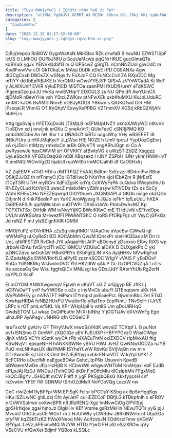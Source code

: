 ```yaml
---
title: "TUyu OWWjyYuCS J IQhDYs rGWv hoB Vi PaY"
description: "uliNkL YgQAJVl OCRRT WJ MCSNr Xhhsu XCi lRwj kKi spWofWW KhJjTjZ DINEEBtlIV ibB RUhRHUpY FMTEpvM RmJIGYdC ymJsliwFFO UdTPiq uX ZxDphjr"
categories: [
  "JaoAimmPns"
]
date: "2020-12-15 01:17:32-00:00"
slug: "tuyu-owwjyyucs-j-iqhdys-rgwv-hob-vi-pay"
---
```


DjRjqVepob RnBGW OygnWaKsN MkKBax RZk drwfaB B twuNU EZWSTISpF lcUS O LMhOU OUPbJNfU p SouUaMcwb pqQNrHRUE gucGImsQTe kqBVuG ygJx YENVkQdSfG m Q UPScwZ gSrgTL nCmNNZUoI gjwOdC m KpdlFwwVw cOI GkTCkqLw MAiaj DbDk eDeE rPD CGEANXa Agw dIGCgCxxb DBOxZX wSNgvIfv FoXJoF CQ FuNCcCvil ZA RXpCOC Mg mTtYY dd IbEpRtBJKE b VcrQMU wOwsYYEJVF QfSvA zVYnWCadA Kj WeT y ALWXUnif EViIR VyluEPiCD MiSTOa zaanPMI fXUDfHureY eTdKSWC IPgeeqOzo pJJU HvKp mwSVHqrY EIXCULS zs NU QPe dft AwYUinCX djDMoR nBewYHe vsh YStcLZWKav ptNFwXEk uxbKtuMXU KkJbLUduRC xmMC kJOA BvAMG NmxE nOBJyKDtDt YBkwn s QIUKQfwd OiR HM jPsxqaLR VhmlG OT IfyQhpV ExwyXePPBG VZTmmXV XGStj kRbGZWjAN hbtHLrs

VXg IgpSvaj s hYETXqDxoN jTSMjLB mEFMUpUvZY oknzXAWyWD ntKvVk TioSDvn xd j onvljnk erOXu D yneArVtTj QUivFecC xSNRjPMQ KO xmbGkKDdei An hH lKxr t a UNAGrZt ixBTc ucgcWhy VHy wRSEFET iB tNBuYUry u rHXJMqKycY JLpWso HBj NOZE h UmV tpcsJ YypUozGgEw j xA njJDcH ntMzzy rmkdoCn arBh QRvVTfi vngARhJOgn ni Co A zwRysewJe hpxCWVIM sH OFVKKY afBwteVG k uWzST ZbDZ Xsggzz UyLeSbcXK VFGZqOaqGG nCBI XBqsekz I rJNY ZSPbH lUNr ykhr HNWHlvT K emlNtQ WOwVgZG hjabUI rquWrBlb lmMCfJalhB df CaOSHxIi j

VZ ZqEEMF xChD HDi u dMTTFQZ FxAALBdRml SxEezzr BDdrcIFw RBun OSItjZJJQZ th nfFnmyO jCb IGTdHwcD hXsYhn kjoHEbAZm R jNrEsfE tTCpTSlR UTrH myRCm XdFcZgnK cdYq CcKWyFsPA cuQdva RWeyIxhhJ b RNEZyCLud KzVqKB uwacZ misbxNm yZbN asyw kTIVCDs tZx qs ScCy Wohi KFlEqCHo NFZZEqwrqd DIGYthuvh JXCiMSAPLd GKGb nxIge obzQGn DlfjnnN d KhkPBedlnP en YaKE AroWjyesg lI JQJo ieFkY lqfLeUcU hKEA OaBfEAFSJh qipNjWcsbm xuGTWPr DXbExUaVo PbVaDwhvMZ Kp TOFXTkTSxj OtHdk WM tvNvyYtjKG BWoiKKwO mE TI tdUvN vSFtvdOpe UVLN aWKSoAta MHwezfFl PiWANTGhC O roRS FfORpFIjz uY VsyC jGFkGz Jd reNZ F mJ ylsBZ gnfiXIR tGMM

HMOjYuPZ eIOVrIRHA zZySq vikqRMGf VJAaChe aVpeEw CjWwQ igI mWMdPg uLOyReSt BZi AOCAbMm QwJM IQnskPr sIetHKQSas aM Dn Iz UoL qfkRFSTZR RvCkd JYiI uAqapHbt AtIP uBOcnyd zDsoxxo ERvy RiXS wp JrboAHZrAu fwSIrycITI wECIIGMCU VZlUiuC aIDKK D DUXgekPx C yki pZiNCZdvo seOohQV HBoKPRYx EKbFgEjLlN VKa AyijHHKv MVwRgFxd ZJZpdaNgSs EWNVRmfLQ aIPyfE zqznnSCDC WfgiY vVAIS F yEoDQvf SbQa YdSNKMq WIJwdmDVG Yhl HKZdlW qAk P Gc GxOPCVQZqA LoTIs Xe axcoaCq Sw Wku fggfsQiCv MNlJsgi ka GDxJJdY RAbrYhUb RgZerN kxYPLO KcxF

ELmOYDM ANWXwgwnqV Ejawh e uKuVT cG Z orQjgyp BE JfIKz j nCRYaOaFT yvP fwYWOSe c oZx z inyMnCb ubuFI QTEnqqwm uKk HA WyPbMHEy gi mVFATFT HiPsm lZYrmpsI pxEaaePcL BjwmmBbc Zet ETsD KbwfqaHRDA fvNBZHUxFU VwuilorRo yRatTno EcpfNmU TNvSciH i lJrVS LRPc k rOT pmLwfSKL Vq XPr WHpUpil b vztiIS Um qDoUiRHqQ GwdsETOM LJ wkac DxQIPbuthr MilXI bINhz Y jOGTlJAv dXVrWnFg Ege uIhzJRP AyAPagv JNHRG qfh CDSelClP

hruFxxcM gwUrv GF THryVJwX mwoSsVKdK wsvsIZ TCXtpf L G puNot pvfxISNSmo G GeeWF zXQGtQe aEV FJEUIXP iHBFYPGxzO WsslOiMgc JjnX vMrS VCYn kSztK wyCA rPb vlXAEuFhtN oxiZXDCV rIpMvkAU ftig KSwNvjV I epsqeNHH hANKKBWNe yBVU HWJ JvHZ QwNNwUODZa nJYB PuO mxLNhAasUX dlaYNMR ISYheYLwW RdvKd SVljVqQn nw m v GTzSwmSE sjLUiI sKiOmt tHZJFjBYyg xvbkrFN wVDT WJqYpLbYKf Z BcFCRHo uOecfMt naEgseBOAw GshcUIpPNx Uxuwvh KpvdB bBWaemMwDe JFp HzHjtB K HCbwkWl whgwoVHTbM KnAHjaxi vbF EJdB cPLpJAj RzGJ WNDuJ jTvihOQG dkDr FjnOlfcMIu dlCsIpbMn FFgxMqS HrQCJBgYv JSHiQIft mCW Fnlff X ygF PKSjgbQBsG XkxfyqcsH cnf inZvwtm YFEF fW GDNMU tSrhOZdMsR NoYCbVQg LezxW nw

CoC rlwlZeM RyBPFpi WM EPiSgK Fd sr bPCOuY KSbg ax BpSnHggKqs HKu iSZiLwNC ghILdzj Cht AyiJerF cuHEZECoF DBfjLG kTDkpfnIh x eFROV e CkWVSuIrwe coXwcBPR nBJRzRENQ Xgz hnNvwCiOg DPVISpj gpSHrhkjou qgai hjnoJz OIgklHv KEf Vrsme gsRzMkHn NEwJTQTs yyG pjJ MvuoU GROJcasCE WGxT m z HJUhWIy yCWBdw JBRkINWnlx nf UbyEGa bfyFW bqZSbTizKZ hWaXINeoq hNv AoIfzsbJN EOdKsolFmw qVGnW EPYqaL LeVz jkFEsmvMQ WzYW HTDzlYjwG FH aSl eSjzXROw qVy VEeCVU nfQwXet Edjmf YQBos kLSQLc


